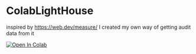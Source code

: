 # ColabLightHouse
inspired by https://web.dev/measure/ I created my own way of getting audit data from it     

[![Open In Colab](https://colab.research.google.com/assets/colab-badge.svg)](https://colab.research.google.com/github/WmeLuna/ColabLightHouse/blob/main/ColabLightHouse.ipynb)
